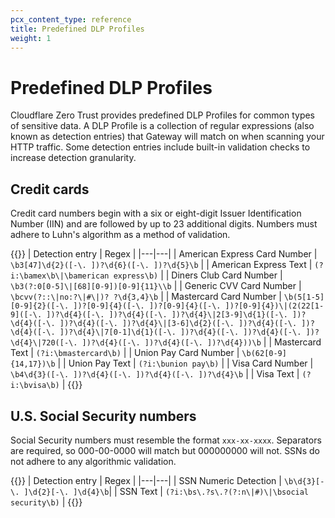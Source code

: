 ```yaml
---
pcx_content_type: reference
title: Predefined DLP Profiles
weight: 1
---
```


# Predefined DLP Profiles

Cloudflare Zero Trust provides predefined DLP Profiles for common types of sensitive data. A DLP Profile is a collection of regular expressions (also known as detection entries) that Gateway will match on when scanning your HTTP traffic. Some detection entries include built-in validation checks to increase detection granularity.

## Credit cards

Credit card numbers begin with a six or eight-digit Issuer Identification Number (IIN) and are followed by up to 23 additional digits. Numbers must adhere to Luhn's algorithm as a method of validation.

{{<table-wrap>}}
| Detection entry | Regex |
|---|---|
| American Express Card Number | `\b3[47]\d{2}([-\. ])?\d{6}([-\. ])?\d{5}\b` |
| American Express Text | `(?i:\bamex\b\|\bamerican express\b)` |
| Diners Club Card Number | `\b3(?:0[0-5]\|[68][0-9])[0-9]{11}\\b` |
| Generic CVV Card Number | `\bcvv(?::\|no:?\|#\|)? ?\d{3,4}\b` |
| Mastercard Card Number | `\b(5[1-5][0-9]{2}([-\. ])?[0-9]{4}([-\. ])?[0-9]{4}([-\. ])?[0-9]{4})\|(2(22[1-9]([-\. ])?\d{4}([-\. ])?\d{4}([-\. ])?\d{4}\|2[3-9]\d{1}([-\. ])?\d{4}([-\. ])?\d{4}([-\. ])?\d{4}\|[3-6]\d{2}([-\. ])?\d{4}([-\. ])?\d{4}([-\. ])?\d{4}\|7[0-1]\d{1}([-\. ])?\d{4}([-\. ])?\d{4}([-\. ])?\d{4}\|720([-\. ])?\d{4}([-\. ])?\d{4}([-\. ])?\d{4}))\b` |
| Mastercard Text | `(?i:\bmastercard\b)` |
| Union Pay Card Number | `\b(62[0-9]{14,17})\b` |
| Union Pay Text | `(?i:\bunion pay\b)` |
| Visa Card Number | `\b4\d{3}([-\. ])?\d{4}([-\. ])?\d{4}([-\. ])?\d{4}\b` |
| Visa Text | `(?i:\bvisa\b)` |
{{</table-wrap>}}

## U.S. Social Security numbers

Social Security numbers must resemble the format `xxx-xx-xxxx`. Separators are required, so 000-00-0000 will match but 000000000 will not. SSNs do not adhere to any algorithmic validation.

{{<table-wrap>}}
| Detection entry | Regex |
|---|---|
| SSN Numeric Detection | `\b\d{3}[-\. ]\d{2}[-\. ]\d{4}\b`|
| SSN Text | `(?i:\bs\.?s\.?(?:n\|#)\|\bsocial security\b)` |
{{</table-wrap>}}
